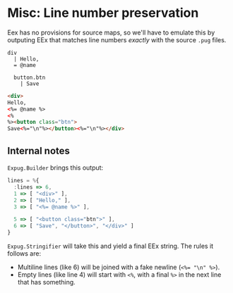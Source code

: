 # Misc: Line number preservation

Eex has no provisions for source maps, so we'll have to emulate this by outputing EEx that matches line numbers *exactly* with the source `.pug` files.

```jade
div
  | Hello,
  = @name

  button.btn
    | Save
```

```html
<div>
Hello,
<%= @name %>
<%
%><button class="btn">
Save<%="\n"%></button><%="\n"%></div>
```

## Internal notes

`Expug.Builder` brings this output:

```js
lines = %{
  :lines => 6,
  1 => [ "<div>" ],
  2 => [ "Hello," ],
  3 => [ "<%= @name %>" ],

  5 => [ "<button class="btn">" ],
  6 => [ "Save", "</button>", "</div>" ]
}
```

`Expug.Stringifier` will take this and yield a final EEx string. The rules it follows are:

- Multiline lines (like 6) will be joined with a fake newline (`<%= "\n" %>`).
- Empty lines (like line 4) will start with `<%`, with a final `%>` in the next line that has something.
